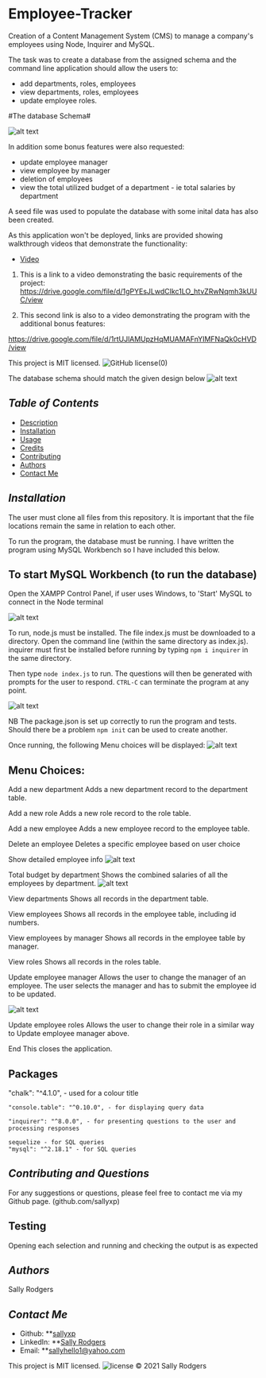 # Employee-Tracker
Creation of a Content Management System (CMS) to manage a company's employees using Node, Inquirer and MySQL.

The task was to create a database from the assigned schema and the command line application should allow the users to:
 - add departments, roles, employees
 - view departments, roles, employees
 - update employee roles. 

#The database Schema#

![alt text](/Images/Schema.png)

 In addition some bonus features were also requested:
 - update employee manager
 - view employee by manager
 - deletion of employees
 - view the total utilized budget of a department - ie total salaries by department

 A seed file was used to populate the database with some inital data has also been created.

 As this application won't be deployed, links are provided showing walkthrough videos that demonstrate the functionality:

- [Video](#video)
1.  This is a link to a video demonstrating the basic requirements of the project:
https://drive.google.com/file/d/1gPYEsJLwdCIkc1LO_htvZRwNqmh3kUUC/view

2.  This second link is also to a video demonstrating the program with the additional bonus features:

https://drive.google.com/file/d/1rtUJlAMUpzHqMUAMAFnYIMFNaQk0cHVD/view

This project is MIT licensed. ![GitHub license](![license](https://img.shields.io/static/v1?label=license&message=MIT&color=blueviolet))(0)

The database schema should match the given design below
![alt text](/Images/databasedesign.png) 

## *Table of Contents*
- [Description](#description)
- [Installation](#installation)
- [Usage](#usage)
- [Credits](#Credits) 
- [Contributing](#contributing)
- [Authors](#authors)
- [Contact Me](#contact-me)

## *Installation*
The user must clone all files from this repository.  It is important that the file locations remain the same in relation to each other.

To run the program, the database must be running.  I have written the program using MySQL Workbench so I have included this below.  

## To start MySQL Workbench (to run the database) ##
Open the XAMPP Control Panel, if user uses Windows, to 'Start' MySQL to connect in the Node terminal

![alt text](/Images/2XAMPP.png) 

To run, node.js must be installed. The file index.js must be downloaded to a directory. Open the command line (within the same directory as index.js).  inquirer must first be installed before running by typing `npm i inquirer` in the same directory.

Then type `node index.js` to run.  The questions will then be generated with prompts for the user to respond. `CTRL-C` can terminate the program at any point.

![alt text](/Images/OpeningScreen.png) 

NB The package.json is set up correctly to run the program and tests.  Should there be a problem `npm init` can be used to create another.

Once running, the following Menu choices will be displayed:
![alt text](/Images/MenuChoices.png) 

## Menu Choices: ##
Add a new department
Adds a new department record to the department table.

Add a new role
Adds a new role record to the role table.

Add a new employee
Adds a new employee record to the employee table.

Delete an employee
Deletes a specific employee based on user choice

Show detailed employee info
![alt text](/Images/ShowDetailedEmployeeInformation.png) 

Total budget by department
Shows the combined salaries of all the employees by department.
![alt text](/Images/Totalsalary.png) 

View departments
Shows all records in the department table.

View employees
Shows all records in the employee table, including id numbers.

View employees by manager
Shows all records in the employee table by manager.

View roles
Shows all records in the roles table.

Update employee manager
Allows the user to change the manager of an employee.  The user selects the manager and has to submit the employee id to be updated.

![alt text](/Images/Updatemanager.png) 

Update employee roles
Allows the user to change their role in a similar way to Update employee manager above.

End
This closes the application.

## Packages ##
 "chalk": "^4.1.0", - used for a colour title

    "console.table": "^0.10.0", - for displaying query data

    "inquirer": "^8.0.0", - for presenting questions to the user and processing responses

    sequelize - for SQL queries
    "mysql": "^2.18.1" - for SQL queries

## *Contributing and Questions*
For any suggestions or questions, please feel free to contact me via my Github page. (github.com/sallyxp)

## Testing
Opening each selection and running and checking the output is as expected

## *Authors*
Sally Rodgers


## *Contact Me*
- Github: **[sallyxp](github.com/sallyxp)
- LinkedIn: **[Sally Rodgers](www.linkedin.com/in/sallyhello1)  
- Email: **[sallyhello1@yahoo.com](mailto:sallyhello1@yahoo.com)

This project is MIT licensed. ![license](https://img.shields.io/static/v1?label=license&message=MIT&color=blueviolet) 
&copy; 2021 Sally Rodgers